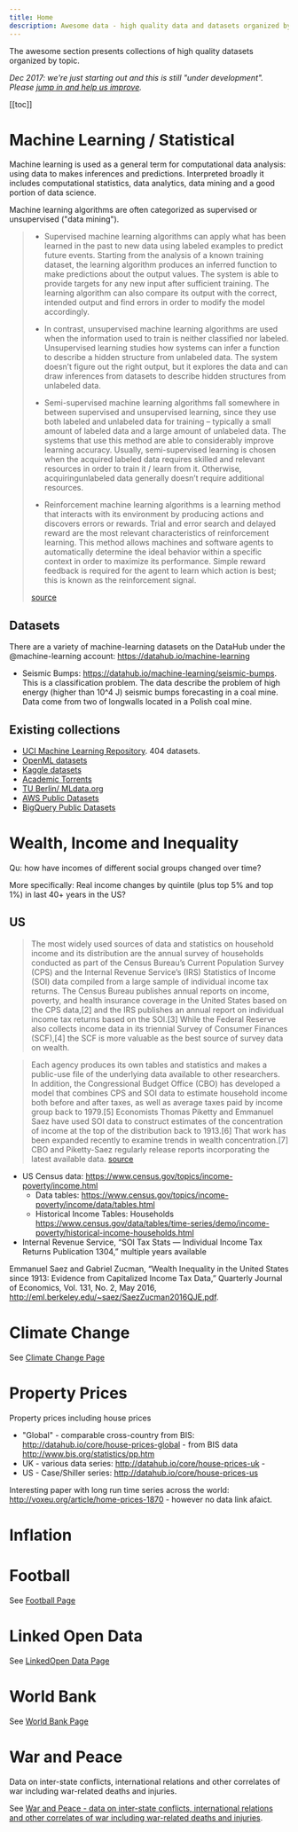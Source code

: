 ```yaml
---
title: Home
description: Awesome data - high quality data and datasets organized by topic
---
```


The awesome section presents collections of high quality datasets organized by topic.

*Dec 2017: we're just starting out and this is still "under development". Please [jump in and help us improve][jump-in].*

[jump-in]: https://github.com/datahubio/awesome-data/edit/master/README.md

[[toc]]

# Machine Learning / Statistical 

Machine learning is used as a general term for computational data analysis: using data to makes inferences and predictions. Interpreted broadly it includes computational statistics, data analytics, data mining and a good portion of data science.

Machine learning algorithms are often categorized as supervised or unsupervised ("data mining").

> * Supervised machine learning algorithms can apply what has been learned in the past to new data using labeled examples to predict future events. Starting from the analysis of a known training dataset, the learning algorithm produces an inferred function to make predictions about the output values. The system is able to provide targets for any new input after sufficient training. The learning algorithm can also compare its output with the correct, intended output and find errors in order to modify the model accordingly.
>
> * In contrast, unsupervised machine learning algorithms are used when the information used to train is neither classified nor labeled. Unsupervised learning studies how systems can infer a function to describe a hidden structure from unlabeled data. The system doesn’t figure out the right output, but it explores the data and can draw inferences from datasets to describe hidden structures from unlabeled data.
>
> * Semi-supervised machine learning algorithms fall somewhere in between supervised and unsupervised learning, since they use both labeled and unlabeled data for training – typically a small amount of labeled data and a large amount of unlabeled data. The systems that use this method are able to considerably improve learning accuracy. Usually, semi-supervised learning is chosen when the acquired labeled data requires skilled and relevant resources in order to train it / learn from it. Otherwise, acquiringunlabeled data generally doesn’t require additional resources.
>
> * Reinforcement machine learning algorithms is a learning method that interacts with its environment by producing actions and discovers errors or rewards. Trial and error search and delayed reward are the most relevant characteristics of reinforcement learning. This method allows machines and software agents to automatically determine the ideal behavior within a specific context in order to maximize its performance. Simple reward feedback is required for the agent to learn which action is best; this is known as the reinforcement signal.
>
> [source](http://www.expertsystem.com/machine-learning-definition/)

## Datasets

There are a variety of machine-learning datasets on the DataHub under the @machine-learning account: https://datahub.io/machine-learning

* Seismic Bumps: https://datahub.io/machine-learning/seismic-bumps. This is a classification problem. The data describe the problem of high energy (higher than 10^4 J) seismic bumps forecasting in a coal mine. Data come from two of longwalls located in a Polish coal mine.


## Existing collections

* [UCI Machine Learning Repository](https://archive.ics.uci.edu/ml/datasets.html). 404 datasets.
* [OpenML datasets](https://www.openml.org/search?q=tags.tag%3AOpenML100&type=data&table=1&size=100)
* [Kaggle datasets](https://www.kaggle.com/datasets)
* [Academic Torrents](http://academictorrents.com/)
* [TU Berlin/ MLdata.org](http://mldata.org/repository/data/)
* [AWS Public Datasets](https://aws.amazon.com/public-datasets/)
* [BigQuery Public Datasets](https://cloud.google.com/bigquery/public-data/)

# Wealth, Income and Inequality

Qu: how have incomes of different social groups changed over time?

More specifically: Real income changes by quintile (plus top 5% and top 1%) in last 40+ years in the US?

## US

> The most widely used sources of data and statistics on household income and its distribution are the annual survey of households conducted as part of the Census Bureau’s Current Population Survey (CPS) and the Internal Revenue Service’s (IRS) Statistics of Income (SOI) data compiled from a large sample of individual income tax returns.  The Census Bureau publishes annual reports on income, poverty, and health insurance coverage in the United States based on the CPS data,[2] and the IRS publishes an annual report on individual income tax returns based on the SOI.[3]  While the Federal Reserve also collects income data in its triennial Survey of Consumer Finances (SCF),[4] the SCF is more valuable as the best source of survey data on wealth.

> Each agency produces its own tables and statistics and makes a public-use file of the underlying data available to other researchers.  In addition, the Congressional Budget Office (CBO) has developed a model that combines CPS and SOI data to estimate household income both before and after taxes, as well as average taxes paid by income group back to 1979.[5]  Economists Thomas Piketty and Emmanuel Saez have used SOI data to construct estimates of the concentration of income at the top of the distribution back to 1913.[6]  That work has been expanded recently to examine trends in wealth concentration.[7]  CBO and Piketty-Saez regularly release reports incorporating the latest available data. [source](https://www.cbpp.org/research/poverty-and-inequality/a-guide-to-statistics-on-historical-trends-in-income-inequality)

* US Census data: https://www.census.gov/topics/income-poverty/income.html
  * Data tables: https://www.census.gov/topics/income-poverty/income/data/tables.html
  * Historical Income Tables: Households https://www.census.gov/data/tables/time-series/demo/income-poverty/historical-income-households.html
* Internal Revenue Service, “SOI Tax Stats — Individual Income Tax Returns Publication 1304,” multiple years available

Emmanuel Saez and Gabriel Zucman, “Wealth Inequality in the United States since 1913: Evidence from Capitalized Income Tax Data,” Quarterly Journal of Economics, Vol. 131, No. 2, May 2016, http://eml.berkeley.edu/~saez/SaezZucman2016QJE.pdf.


# Climate Change

See [Climate Change Page][climate-change]

[climate-change]: /awesome/climate-change


# Property Prices

Property prices including house prices

* "Global" - comparable cross-country from BIS: http://datahub.io/core/house-prices-global - from BIS data http://www.bis.org/statistics/pp.htm
* UK - various data series: http://datahub.io/core/house-prices-uk -
* US - Case/Shiller series: http://datahub.io/core/house-prices-us

Interesting paper with long run time series across the world: http://voxeu.org/article/home-prices-1870 - however no data link afaict.


# Inflation


# Football

See [Football Page][football]

[football]: /awesome/football


# Linked Open Data

See [LinkedOpen Data Page][lod]

[lod]: /awesome/linked-open-data


# World Bank

See [World Bank Page][world-bank]

[world-bank]: /awesome/world-bank


# War and Peace

Data on inter-state conflicts, international relations and other correlates of war including war-related deaths and injuries.

See [War and Peace - data on inter-state conflicts, international relations and other correlates of war including war-related deaths and injuries][war-and-peace].

[war-and-peace]: /awesome/war-and-peace

